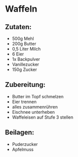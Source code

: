 Waffeln
=====

Zutaten:
--------
 * 500g Mehl
 * 200g Butter
 * 0,5 Liter Milch
 * 6 Eier
 * 1x Backpulver
 * Vanillezucker
 * 150g Zucker
 
 
 Zubereitung:
 ----------------
   - Butter im Topf schmelzen
   - Eier trennen
   - alles zusammenrühren
   - Eischnee unterheben
   - Waffeleisen auf Stufe 3 stellen
   
   
 
 
Beilagen:
---------
 * Puderzucker
 * Apfelmuss
